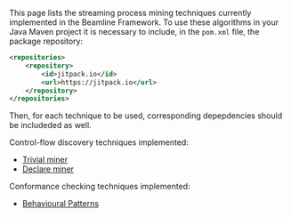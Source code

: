 This page lists the streaming process mining techniques currently implemented in the Beamline Framework.
To use these algorithms in your Java Maven project it is necessary to include, in the `pom.xml` file, the package repository:
```xml
<repositories>
    <repository>
        <id>jitpack.io</id>
        <url>https://jitpack.io</url>
    </repository>
</repositories>
```
Then, for each technique to be used, corresponding depepdencies should be includeded as well.

Control-flow discovery techniques implemented:

- [Trivial miner](discovery-trivial.md)
- [Declare miner](discovery-declare.md)

Conformance checking techniques implemented:

- [Behavioural Patterns](conformance-behavioural-patterns.md)

